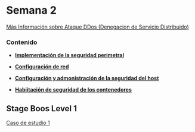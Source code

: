 # Semana 2
[Más Información sobre Ataque DDos (Denegacion de Servicio Distribuido)](https://www.cloudflare.com/es-es/learning/ddos/what-is-a-ddos-attack/) 

### Contenido

 - **[Implementación de la seguridad perimetral]()**

- **[Configuración de red]()**

- **[Configuración y admonistración de la seguridad del host]()**

- **[Habiitación de seguridad de los contenedores]()**


## Stage Boos Level 1
[Caso de estudio 1](https://github.com/LuceroLuciano/Operacion-Aleph/blob/main/Caso%20de%20esudio%20semana%201.pdf)
